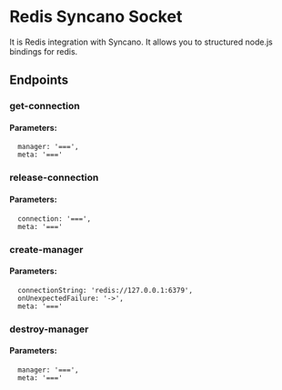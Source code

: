 # Redis Syncano Socket

It is Redis integration with Syncano. It allows you to structured node.js bindings for redis.

## Endpoints

### get-connection

#### Parameters:

      manager: '===',
      meta: '==='


### release-connection

#### Parameters:

      connection: '===',
      meta: '==='


### create-manager

#### Parameters:

      connectionString: 'redis://127.0.0.1:6379',
      onUnexpectedFailure: '->',
      meta: '==='


### destroy-manager

#### Parameters:

      manager: '===',
      meta: '==='

